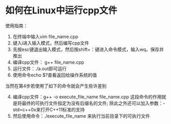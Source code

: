 # 如何在Linux中运行cpp文件

使用指南：

1. 在终端中输入vim file_name.cpp
2. 键入i进入输入模式，然后编写cpp文件
3. 先按esc键退出输入模式，然后按shift+：键进入命令模式，输入wq，保存并推出
4. 编译cpp文件： g++ file_name.cpp
5. 运行文件：./a.out即可运行
6. 使用命令echo $?查看返回给操作系统的值

当然在第4步若使用了如下的命令就会产生些许差别

4. 编译cpp文件：g++ -o execute_file_name file_name.cpp 这段命令的作用就是将最终的可执行文件指定为没有后缀名的文件;
除此之外还可以加入参数：-std=c++0x来打开C++11标准的支持
5. 然后使用命令：./execute_file_name  来执行当前目录下的可执行文件